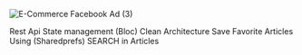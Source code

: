 ![E-Commerce Facebook Ad (3)](https://github.com/youssef235/Newsapp/assets/55225729/53443185-37c6-4623-ad28-5e4022f2f874)

Rest Api
State management (Bloc)
Clean Architecture
Save Favorite Articles Using (Sharedprefs)
SEARCH in Articles
